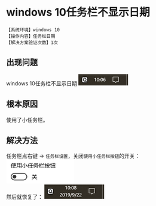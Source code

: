 # windows 10任务栏不显示日期
`【系统环境】windows 10`  
`【操作内容】任务栏日期`  
`【解决方案验证次数】1次`  
## <i class="fa fa-question-circle"></i> 出现问题
windows 10任务栏不显示日期
![](assets/002/20190922-901595e9.png)  

## <i class="fa fa-bullseye"></i> 根本原因
使用了小任务栏。

## <i class="fa fa-check-circle"></i> 解决方法
任务栏点右键 → `任务栏设置`，关闭`使用小任务栏按钮`的开关：
![](assets/002/20190922-842c245d.png)  
然后就恢复了：
![](assets/002/20190922-2f2b3f35.png)  
